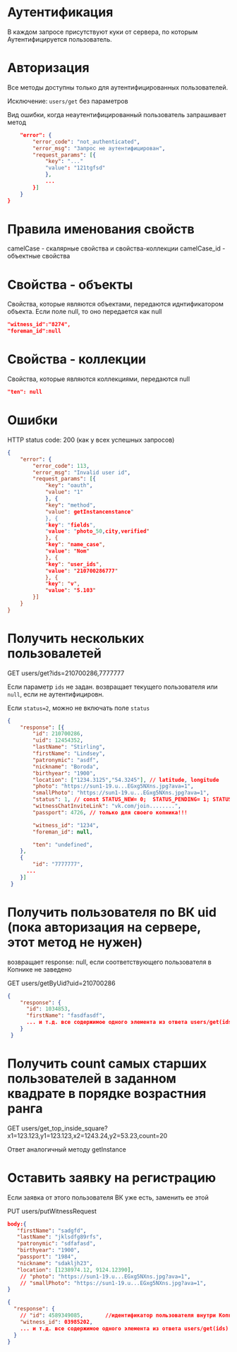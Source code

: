 # Аутентификация
В каждом запросе присутствуют куки от сервера, по которым Аутентифицируется пользователь.

# Авторизация
Все методы доступны только для аутентифицированных пользователей.

Исключение: ```users/get``` без параметров

Вид ошибки, когда неаутентифицированный пользователь запрашивает метод
```json
    "error": {
        "error_code": "not_authenticated",
        "error_msg": "Запрос не аутентифицирован",
        "request_params": [{
            "key": "..."
            "value": "121tgfsd"
            },
            ...
        }]
    }
}
```

# Правила именования свойств
camelCase - скалярные свойства и свойства-коллекции
camelCase_id - объектные свойства

# Свойства - объекты
Свойства, которые являются объектами, передаются иднтификатором объекта. Если поле null, то оно передается как null
```json
"witness_id":"8274",
"foreman_id":null
```
  
# Свойства - коллекции
Свойства, которые являются коллекциями, передаются null
```json
"ten": null
```  

# Ошибки
HTTP status code: 200 (как у всех успешных запросов)
```json
{
    "error": {
        "error_code": 113,
        "error_msg": "Invalid user id",
        "request_params": [{
            "key": "oauth",
            "value": "1"
            }, {
            "key": "method",
            "value": getInstancenstance"
            }, {
            "key": "fields",
            "value": "photo_50,city,verified"
            }, {
            "key": "name_case",
            "value": "Nom"
            }, {
            "key": "user_ids",
            "value": "210700286777"
            }, {
            "key": "v",
            "value": "5.103"
        }]
    }
}
```

# Получить нескольких пользовалетей
GET users/get?ids=210700286,7777777

Если параметр ```ids``` не задан. возвращает текущего пользователя или ```null```, если не аутентифицировн.

Если ```status=2```, можно не включать поле ```status```
```json
{
    "response": [{
        "id": 210700286,
        "uid": 12454352,
        "lastName": "Stirling",
        "firstName": "Lindsey",
        "patronymic": "asdf",
        "nickname": "Boroda",
        "birthyear": "1900",
        "location": ["1234.3125","54.3245"], // latitude, longitude
        "photo": "https://sun1-19.u...EGxg5NXns.jpg?ava=1",
        "smallPhoto": "https://sun1-19.u...EGxg5NXns.jpg?ava=1",
        "status": 1, // const STATUS_NEW= 0;  STATUS_PENDING= 1; STATUS_CONFIRMED= 2; STATUS_DECLINE= 3;
        "witnessChatInviteLink": "vk.com/join........",
        "passport": 4726, // только для своего копника!!! 

        "witness_id": "1234",
        "foreman_id": null,

        "ten": "undefined",
    },
    {
        "id": "7777777",
      ...
    }]
 }
 ```

# Получить пользователя по ВК uid (пока авторизация на сервере, этот метод не нужен) 
возвращает response: null, если соответствующего пользователя в Копнике не заведено

GET users/getByUid?uid=210700286

```json
{
    "response": {
      "id": 1034853,
      "firstName": "fasdfasdf",
      ... и т.д. все содержимое одного элемента из ответа users/get(ids)
    }
 }
```

# Получить count самых старших пользователей в заданном квадрате в порядке возрастния ранга
GET users/get_top_inside_square?x1=123.123,y1=123.123,x2=1243.24,y2=53.23,count=20

Ответ аналогичный методу getInstance

# Оставить заявку на регистрацию
Если заявка от этого пользователя ВК уже есть, заменить ее этой

PUT users/putWitnessRequest
```json
body:{
   "firstName": "sadgfd",
   "lastName": "jklsdfg89rfs",
   "patronymic": "sdfafasd",
   "birthyear": "1900",
   "passport": "1984",
   "nickname": "sdakljh23",
   "location": [1238974.12, 9124.12390],
    // "photo": "https://sun1-19.u...EGxg5NXns.jpg?ava=1",
    // "smallPhoto": "https://sun1-19.u...EGxg5NXns.jpg?ava=1",
}
``` 
```json
{
  "response": {
    // "id": 4589349085,       //идентификатор пользователя внутри Копника
    "witness_id": 03985202,  
    ... и т.д. все содержимое одного элемента из ответа users/get(ids)
  }
}
```
